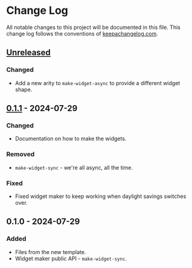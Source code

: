 # Change Log
All notable changes to this project will be documented in this file. This change log follows the conventions of [keepachangelog.com](http://keepachangelog.com/).

## [Unreleased]
### Changed
- Add a new arity to `make-widget-async` to provide a different widget shape.

## [0.1.1] - 2024-07-29
### Changed
- Documentation on how to make the widgets.

### Removed
- `make-widget-sync` - we're all async, all the time.

### Fixed
- Fixed widget maker to keep working when daylight savings switches over.

## 0.1.0 - 2024-07-29
### Added
- Files from the new template.
- Widget maker public API - `make-widget-sync`.

[Unreleased]: https://sourcehost.site/your-name/demoonclojure/compare/0.1.1...HEAD
[0.1.1]: https://sourcehost.site/your-name/demoonclojure/compare/0.1.0...0.1.1
